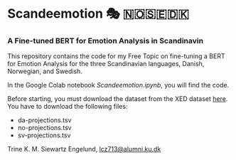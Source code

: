 # Scandeemotion 🎭 🇳🇴🇸🇪🇩🇰

### A Fine-tuned BERT for Emotion Analysis in Scandinavin

This repository contains the code for my Free Topic on fine-tuning a BERT for Emotion Analysis for the three Scandinavian languages, Danish, Norwegian, and Swedish.

In the Google Colab notebook *Scandeemotion.ipynb*, you will find the code.

Before starting, you must download the dataset from the XED dataset [here](https://github.com/Helsinki-NLP/XED/tree/master/Projections). You have to download the following files:
* da-projections.tsv
* no-projections.tsv
* sv-projections.tsv

Trine K. M. Siewartz Engelund, lcz713@alumni.ku.dk

